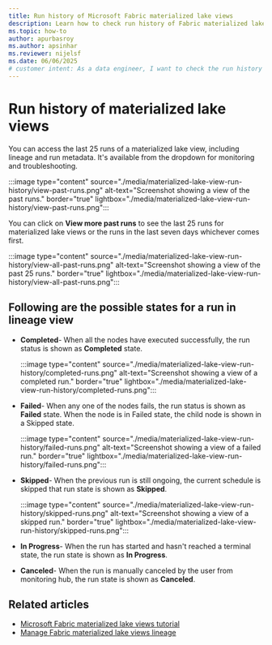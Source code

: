 ```yaml
---
title: Run history of Microsoft Fabric materialized lake views
description: Learn how to check run history of Fabric materialized lake views
ms.topic: how-to
author: apurbasroy
ms.author: apsinhar
ms.reviewer: nijelsf
ms.date: 06/06/2025
# customer intent: As a data engineer, I want to check the run history of materialized lake views in Microsoft Fabric so that I can monitor and troubleshoot the runs.
---
```


# Run history of materialized lake views

You can access the last 25 runs of a materialized lake view, including lineage and run metadata. It's available from the dropdown for monitoring and troubleshooting.

:::image type="content" source="./media/materialized-lake-view-run-history/view-past-runs.png" alt-text="Screenshot showing a view of the past runs." border="true" lightbox="./media/materialized-lake-view-run-history/view-past-runs.png":::

You can click on **View more past runs** to see the last 25 runs for materialized lake views or the runs in the last seven days whichever comes first.

:::image type="content" source="./media/materialized-lake-view-run-history/view-all-past-runs.png" alt-text="Screenshot showing a view of the past 25 runs." border="true" lightbox="./media/materialized-lake-view-run-history/view-all-past-runs.png":::

## Following are the possible states for a run in lineage view

* **Completed**- When all the nodes have executed successfully, the run status is shown as **Completed** state.

  :::image type="content" source="./media/materialized-lake-view-run-history/completed-runs.png" alt-text="Screenshot showing a view of a completed run." border="true" lightbox="./media/materialized-lake-view-run-history/completed-runs.png":::

* **Failed**- When any one of the nodes fails, the run status is shown as **Failed** state. When the node is in Failed state, the child node is shown in a Skipped state.

  :::image type="content" source="./media/materialized-lake-view-run-history/failed-runs.png" alt-text="Screenshot showing a view of a failed run." border="true" lightbox="./media/materialized-lake-view-run-history/failed-runs.png":::

* **Skipped**- When the previous run is still ongoing, the current schedule is skipped that run state is shown as **Skipped**.

  :::image type="content" source="./media/materialized-lake-view-run-history/skipped-runs.png" alt-text="Screenshot showing a view of a skipped run." border="true" lightbox="./media/materialized-lake-view-run-history/skipped-runs.png":::

* **In Progress**- When the run has started and hasn't reached a terminal state, the run state is shown as **In Progress**.

* **Canceled**- When the run is manually canceled by the user from monitoring hub, the run state is shown as **Canceled**.

## Related articles

* [Microsoft Fabric materialized lake views tutorial](./tutorial.md)
* [Manage Fabric materialized lake views lineage](./view-lineage.md)